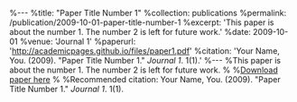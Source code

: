 %---
%title: "Paper Title Number 1"
%collection: publications
%permalink: /publication/2009-10-01-paper-title-number-1
%excerpt: 'This paper is about the number 1. The number 2 is left for future work.'
%date: 2009-10-01
%venue: 'Journal 1'
%paperurl: 'http://academicpages.github.io/files/paper1.pdf'
%citation: 'Your Name, You. (2009). &quot;Paper Title Number 1.&quot; <i>Journal 1</i>. 1(1).'
%---
%This paper is about the number 1. The number 2 is left for future work.
%
%[Download paper here](http://academicpages.github.io/files/paper1.pdf)
%
%Recommended citation: Your Name, You. (2009). "Paper Title Number 1." <i>Journal 1</i>. 1(1).
